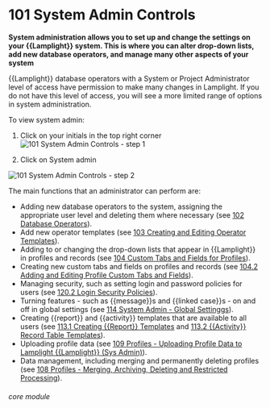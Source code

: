 # 101 System Admin Controls

**System administration allows you to set up and change the settings on your {{Lamplight}} system. This is where you can alter drop-down lists, add new database operators, and manage many other aspects of your system**

{{Lamplight}} database operators with a System or Project Administrator level of access have permission to make many changes in Lamplight. If you do not have this level of access, you will see a more limited range of options in system administration. 

To view system admin:
1. Click on your initials in the top right corner
![101 System Admin Controls - step 1](101_System_Admin_Controls_im_1.png)

2. Click on System admin

![101 System Admin Controls - step 2](101_System_Admin_Controls_im_2.png)

The main functions that an administrator can perform are:

- Adding new database operators to the system, assigning the appropriate user level and deleting them where necessary (see [102 Database Operators](/help/index/p/102)).
- Add new operator templates (see [103 Creating and Editing Operator Templates](/help/index/p/103)).
- Adding to or changing the drop-down lists that appear in {{Lamplight}} in profiles and records (see [104 Custom Tabs and Fields for Profiles](/help/index/p/104)).
- Creating new custom tabs and fields on profiles and records (see [104.2 Adding and Editing Profile Custom Tabs and Fields](/help/index/p/104.2)).
- Managing security, such as setting login and password policies for users (see [120.2 Login Security Policies](/help/index/p/120.2)).
- Turning features - such as {{message}}s and {{linked case}}s - on and off in global settings (see [114 System Admin - Global Settinggs](/help/index/p/114)).
- Creating {{report}} and {{activity}} templates that are available to all users (see [113.1 Creating {{Report}} Templates](/help/index/p/113.1) and [113.2 {{Activity}} Record Table Templates](/help/index/p/113.2)).
- Uploading profile data (see [109 Profiles - Uploading Profile Data to Lamplight {{Lamplight}} (Sys  Admin)](/help/index/p/109)).
- Data management, including merging and permanently deleting profiles (see [108 Profiles - Merging, Archiving, Deleting and Restricted Processing](/help/index/p/108)).

###### core module

